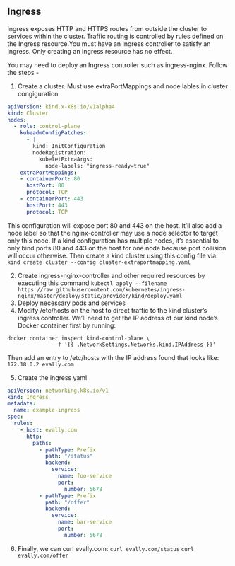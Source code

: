 ## Ingress

Ingress exposes HTTP and HTTPS routes from outside the cluster to services within the cluster. Traffic routing is controlled by rules defined on the Ingress resource.You must have an Ingress controller to satisfy an Ingress. Only creating an Ingress resource has no effect.

You may need to deploy an Ingress controller such as ingress-nginx. Follow the steps - 

1. Create a cluster. Must use extraPortMappings and node lables in cluster congiguration.
```yaml
apiVersion: kind.x-k8s.io/v1alpha4
kind: Cluster
nodes:
  - role: control-plane
    kubeadmConfigPatches:
      - |
        kind: InitConfiguration
        nodeRegistration:
          kubeletExtraArgs:
            node-labels: "ingress-ready=true"
    extraPortMappings:
    - containerPort: 80
      hostPort: 80
      protocol: TCP
    - containerPort: 443
      hostPort: 443
      protocol: TCP
```
This configuration will expose port 80 and 443 on the host. It’ll also add a node label so that the nginx-controller may use a node selector to target only this node. If a kind configuration has multiple nodes, it’s essential to only bind ports 80 and 443 on the host for one node because port collision will occur otherwise.
Then create a kind cluster using this config file via:
`kind create cluster --config cluster-extraportmapping.yaml`

2. Create ingress-nginx-controller and other required resources by executing this command
  `kubectl apply --filename https://raw.githubusercontent.com/kubernetes/ingress-nginx/master/deploy/static/provider/kind/deploy.yaml`
3. Deploy necessary pods and services
4. Modify /etc/hosts on the host to direct traffic to the kind cluster’s ingress controller. We’ll need to get the IP address of our kind node’s Docker container first by running:
```
docker container inspect kind-control-plane \
              --f '{{ .NetworkSettings.Networks.kind.IPAddress }}'
```
Then add an entry to /etc/hosts with the IP address found that looks like:
`172.18.0.2 evally.com`

5. Create the ingress yaml
```yaml
apiVersion: networking.k8s.io/v1
kind: Ingress
metadata:
  name: example-ingress
spec:
  rules:
    - host: evally.com
      http:
        paths:
          - pathType: Prefix
            path: "/status"
            backend:
              service:
                name: foo-service
                port:
                  number: 5678
          - pathType: Prefix
            path: "/offer"
            backend:
              service:
                name: bar-service
                port:
                  number: 5678
```
6. Finally, we can curl evally.com:
`curl evally.com/status`
`curl evally.com/offer`
